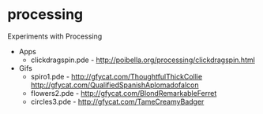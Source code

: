 processing
==========

Experiments with Processing

* Apps
  * clickdragspin.pde - http://poibella.org/processing/clickdragspin.html
* Gifs
  * spiro1.pde - http://gfycat.com/ThoughtfulThickCollie http://gfycat.com/QualifiedSpanishAplomadofalcon
  * flowers2.pde - http://gfycat.com/BlondRemarkableFerret
  * circles3.pde - http://gfycat.com/TameCreamyBadger
